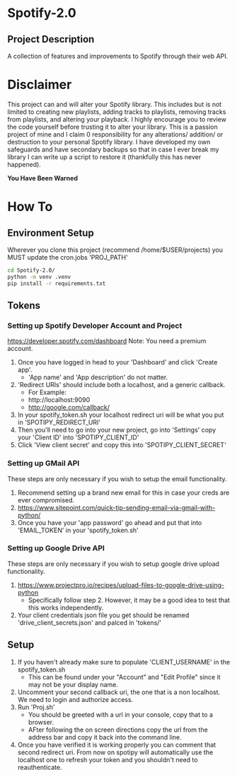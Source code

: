 # Spotify-2.0

## Project Description
A collection of features and improvements to Spotify through their web API.

# Disclaimer
This project can and will alter your Spotify library. This includes but is not limited to creating new playlists, 
adding tracks to playlists, removing tracks from playlists, and altering your playback. I highly encourage you to review the 
code yourself before trusting it to alter your library. This is a passion project of mine and I claim 0 responsibility for
any alterations/ addition/ or destruction to your personal Spotify library. I have developed my own safeguards and 
have secondary backups so that in case I ever break my library I can write up a script to restore it (thankfully this has 
never happened).

**You Have Been Warned**

# How To
## Environment Setup
Wherever you clone this project (recommend /home/$USER/projects) you MUST update the cron.jobs 'PROJ_PATH'
```bash
cd Spotify-2.0/
python -m venv .venv 
pip install -r requirements.txt
```

## Tokens
### Setting up Spotify Developer Account and Project
https://developer.spotify.com/dashboard Note: You need a premium account.

1. Once you have logged in head to your 'Dashboard' and click 'Create app'.
   - 'App name' and 'App description' do not matter.
2. 'Redirect URIs' should include both a localhost, and a generic callback.
   - For Example:
   - http://localhost:9090
   - http://google.com/callback/
3. In your spotify_token.sh your localhost redirect uri will be what you put in 'SPOTIPY_REDIRECT_URI'
4. Then you'll need to go into your new project, go into 'Settings' copy your 'Client ID' into 'SPOTIPY_CLIENT_ID'
5. Click 'View client secret' and copy this into 'SPOTIPY_CLIENT_SECRET'

### Setting up GMail API 
These steps are only necessary if you wish to setup the email functionality.
1. Recommend setting up a brand new email for this in case your creds are ever compromised.
2. https://www.sitepoint.com/quick-tip-sending-email-via-gmail-with-python/
3. Once you have your 'app password' go ahead and put that into 'EMAIL_TOKEN' in your 'spotify_token.sh'

### Setting up Google Drive API
These steps are only necessary if you wish to setup google drive upload functionality.
1. https://www.projectpro.io/recipes/upload-files-to-google-drive-using-python
   - Specifically follow step 2. However, it may be a good idea to test that this works independently.
2. Your client credentials json file you get should be renamed 'drive_client_secrets.json' and palced in 'tokens/'

## Setup
1. If you haven't already make sure to populate 'CLIENT_USERNAME' in the spotify_token.sh
   - This can be found under your "Account" and "Edit Profile" since it may not be your display name.
2. Uncomment your second callback uri, the one that is a non localhost. We need to login and authorize access.
3. Run 'Proj.sh' 
   - You should be greeted with a url in your console, copy that to a browser.
   - AFter following the on screen directions copy the url from the address bar and copy it back into the command line.
4. Once you have verified it is working properly you can comment that second redirect uri. From now on spotipy will automatically use the localhost one to refresh your token and you shouldn't need to reauthenticate.